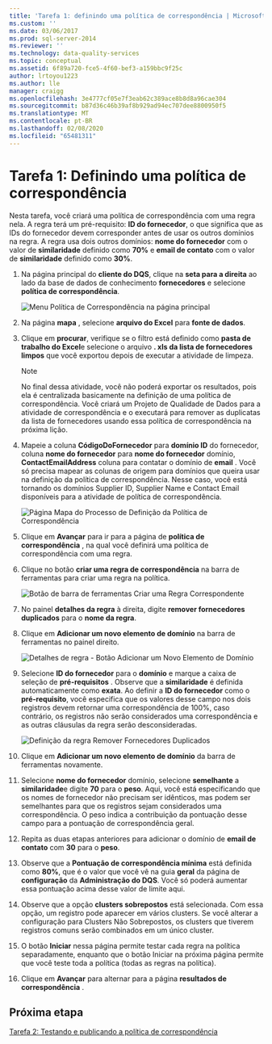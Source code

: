 ```yaml
---
title: 'Tarefa 1: definindo uma política de correspondência | Microsoft Docs'
ms.custom: ''
ms.date: 03/06/2017
ms.prod: sql-server-2014
ms.reviewer: ''
ms.technology: data-quality-services
ms.topic: conceptual
ms.assetid: 6f89a720-fce5-4f60-bef3-a159bbc9f25c
author: lrtoyou1223
ms.author: lle
manager: craigg
ms.openlocfilehash: 3e4777cf05e7f3eab62c389ace8b8d8a96cae304
ms.sourcegitcommit: b87d36c46b39af8b929ad94ec707dee8800950f5
ms.translationtype: MT
ms.contentlocale: pt-BR
ms.lasthandoff: 02/08/2020
ms.locfileid: "65481311"
---
```

# <a name="task-1-defining-a-matching-policy"></a>Tarefa 1: Definindo uma política de correspondência
  Nesta tarefa, você criará uma política de correspondência com uma regra nela. A regra terá um pré-requisito: **ID do fornecedor**, o que significa que as IDs do fornecedor devem corresponder antes de usar os outros domínios na regra. A regra usa dois outros domínios: **nome do fornecedor** com o valor de **similaridade** definido como **70%** e **email de contato** com o valor de **similaridade** definido como **30%**.  
  
1.  Na página principal do **cliente do DQS**, clique na **seta para a direita** ao lado da base de dados de conhecimento **fornecedores** e selecione **política de correspondência**.  
  
     ![Menu Política de Correspondência na página principal](../../2014/tutorials/media/et-definingamatchingpolicy-01.jpg "Menu Política de Correspondência na página principal")  
  
2.  Na página **mapa** , selecione **arquivo do Excel** para **fonte de dados**.  
  
3.  Clique em **procurar**, verifique se o filtro está definido como **pasta de trabalho do Excel**e selecione o arquivo **. xls da lista de fornecedores limpos** que você exportou depois de executar a atividade de limpeza.  
  
    > [!NOTE]  
    >  No final dessa atividade, você não poderá exportar os resultados, pois ela é centralizada basicamente na definição de uma política de correspondência. Você criará um Projeto de Qualidade de Dados para a atividade de correspondência e o executará para remover as duplicatas da lista de fornecedores usando essa política de correspondência na próxima lição.  
  
4.  Mapeie a coluna **CódigoDoFornecedor** para **domínio ID** do fornecedor, coluna **nome do fornecedor** para **nome do fornecedor** domínio, **ContactEmailAddress** coluna para contatar o domínio de **email** . Você só precisa mapear as colunas de origem para domínios que queira usar na definição da política de correspondência. Nesse caso, você está tornando os domínios Supplier ID, Supplier Name e Contact Email disponíveis para a atividade de política de correspondência.  
  
     ![Página Mapa do Processo de Definição da Política de Correspondência](../../2014/tutorials/media/et-definingamatchingpolicy-02.jpg "Página Mapa do Processo de Definição da Política de Correspondência")  
  
5.  Clique em **Avançar** para ir para a página de **política de correspondência** , na qual você definirá uma política de correspondência com uma regra.  
  
6.  Clique no botão **criar uma regra de correspondência** na barra de ferramentas para criar uma regra na política.  
  
     ![Botão de barra de ferramentas Criar uma Regra Correspondente](../../2014/tutorials/media/et-definingamatchingpolicy-03.jpg "Botão de barra de ferramentas Criar uma Regra Correspondente")  
  
7.  No painel **detalhes da regra** à direita, digite **remover fornecedores duplicados** para o **nome da regra**.  
  
8.  Clique em **Adicionar um novo elemento de domínio** na barra de ferramentas no painel direito.  
  
     ![Detalhes de regra - Botão Adicionar um Novo Elemento de Domínio](../../2014/tutorials/media/et-definingamatchingpolicy-04.jpg "Detalhes de regra - Botão Adicionar um Novo Elemento de Domínio")  
  
9. Selecione **ID do fornecedor** para o **domínio** e marque a caixa de seleção de **pré-requisitos** . Observe que a **similaridade** é definida automaticamente como **exata**. Ao definir a **ID do fornecedor** como o **pré-requisito**, você especifica que os valores desse campo nos dois registros devem retornar uma correspondência de 100%, caso contrário, os registros não serão considerados uma correspondência e as outras cláusulas da regra serão desconsideradas.  
  
     ![Definição da regra Remover Fornecedores Duplicados](../../2014/tutorials/media/et-definingamatchingpolicy-05.jpg "Definição da regra Remover Fornecedores Duplicados")  
  
10. Clique em **Adicionar um novo elemento de domínio** da barra de ferramentas novamente.  
  
11. Selecione **nome do fornecedor** domínio, selecione **semelhante** a **similaridade**e digite **70** para o **peso**.  Aqui, você está especificando que os nomes de fornecedor não precisam ser idênticos, mas podem ser semelhantes para que os registros sejam considerados uma correspondência. O peso indica a contribuição da pontuação desse campo para a pontuação de correspondência geral.  
  
12. Repita as duas etapas anteriores para adicionar o domínio de **email de contato** com **30** para o **peso**.  
  
13. Observe que a **Pontuação de correspondência mínima** está definida como **80%**, que é o valor que você vê na guia **geral** da página de **configuração** da **Administração do DQS**. Você só poderá aumentar essa pontuação acima desse valor de limite aqui.  
  
14. Observe que a opção **clusters sobrepostos** está selecionada. Com essa opção, um registro pode aparecer em vários clusters. Se você alterar a configuração para Clusters Não Sobrepostos, os clusters que tiverem registros comuns serão combinados em um único cluster.  
  
15. O botão **Iniciar** nessa página permite testar cada regra na política separadamente, enquanto que o botão Iniciar na próxima página permite que você teste toda a política (todas as regras na política).  
  
16. Clique em **Avançar** para alternar para a página **resultados de correspondência** .  
  
## <a name="next-step"></a>Próxima etapa  
 [Tarefa 2: Testando e publicando a política de correspondência](../../2014/tutorials/task-2-testing-and-publishing-the-matching-policy.md)  
  
  
